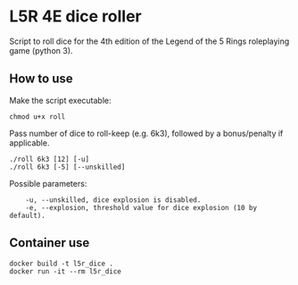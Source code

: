 # L5R 4E dice roller

Script to roll dice for the 4th edition of the Legend of the 5 Rings roleplaying game (python 3).

## How to use

Make the script executable:
```shell
chmod u+x roll
```

Pass number of dice to roll-keep (e.g. 6k3), followed by a bonus/penalty if applicable.
```shell
./roll 6k3 [12] [-u]
./roll 6k3 [-5] [--unskilled]
```

Possible parameters:
```
    -u, --unskilled, dice explosion is disabled.
    -e, --explosion, threshold value for dice explosion (10 by default).
```

## Container use

```shell
docker build -t l5r_dice .
docker run -it --rm l5r_dice
```

